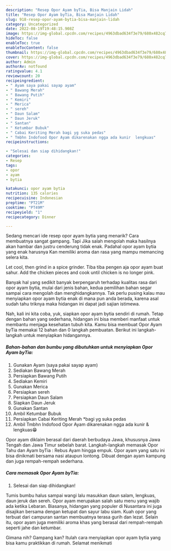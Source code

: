 ```yaml
---
description: "Resep Opor Ayam byTia, Bisa Manjain Lidah"
title: "Resep Opor Ayam byTia, Bisa Manjain Lidah"
slug: 918-resep-opor-ayam-bytia-bisa-manjain-lidah
category: Uncategorized
date: 2022-08-19T19:48:15.908Z
image: https://img-global.cpcdn.com/recipes/4963dbad634f3e79/680x482cq70/opor-ayam-bytia-foto-resep-utama.jpg
hideToc: false
enableToc: true
enableTocContent: false
thumbnail: https://img-global.cpcdn.com/recipes/4963dbad634f3e79/680x482cq70/opor-ayam-bytia-foto-resep-utama.jpg
cover: https://img-global.cpcdn.com/recipes/4963dbad634f3e79/680x482cq70/opor-ayam-bytia-foto-resep-utama.jpg
author: Admin
authorAv: notfound
ratingvalue: 4.1
reviewcount: 20
recipeingredient:
- " Ayam saya pakai sayap ayam"
- " Bawang Merah"
- " Bawang Putih"
- " Kemiri"
- " Merica"
- " sereh"
- " Daun Salam"
- " Daun Jeruk"
- " Santan"
- " Ketumbar Bubuk"
- " Cabai Keriting Merah bagi yg suka pedas"
- " Tmbhn Indofood Opor Ayam dikarenakan ngga ada kunir  lengkuas"
recipeinstructions:

- "Selesai dan siap dihidangkan!"
categories:
- Resep
tags:
- opor
- ayam
- bytia

katakunci: opor ayam bytia 
nutrition: 135 calories
recipecuisine: Indonesian
preptime: "PT21M"
cooktime: "PT49M"
recipeyield: "1"
recipecategory: Dinner

---
```



Sedang mencari ide resep opor ayam bytia yang menarik? Cara membuatnya sangat gampang. Tapi Jika salah mengolah maka hasilnya akan hambar dan justru cenderung tidak enak. Padahal opor ayam bytia yang enak harusnya Kan memiliki aroma dan rasa yang mampu memancing selera kita.


Let cool, then grind in a spice grinder. Tiba tiba pengen aja opor ayam buat sahur. Add the chicken pieces and cook until chicken is no longer pink.

Banyak hal yang sedikit banyak berpengaruh terhadap kualitas rasa dari opor ayam bytia, mulai dari jenis bahan, kedua pemilihan bahan segar sampai cara mengolah dan menghidangkannya. Tak perlu pusing kalau mau menyiapkan opor ayam bytia enak di mana pun anda berada, karena asal sudah tahu triknya maka hidangan ini dapat jadi sajian istimewa.


Nah, kali ini kita coba, yuk, siapkan opor ayam bytia sendiri di rumah. Tetap dengan bahan yang sederhana, hidangan ini bisa memberi manfaat untuk membantu menjaga kesehatan tubuh kita. Kamu bisa membuat Opor Ayam byTia memakai 12 bahan dan 0 langkah pembuatan. Berikut ini langkah-langkah untuk menyiapkan hidangannya.

<!--inarticleads1-->

##### Bahan-bahan dan bumbu yang dibutuhkan untuk menyiapkan Opor Ayam byTia:

1. Gunakan  Ayam (saya pakai sayap ayam)
1. Sediakan  Bawang Merah
1. Persiapkan  Bawang Putih
1. Sediakan  Kemiri
1. Gunakan  Merica
1. Persiapkan  sereh
1. Persiapkan  Daun Salam
1. Siapkan  Daun Jeruk
1. Gunakan  Santan
1. Ambil  Ketumbar Bubuk
1. Persiapkan  Cabai Keriting Merah *bagi yg suka pedas
1. Ambil  Tmbhn Indofood Opor Ayam dikarenakan ngga ada kunir &amp; lengkuas😁


Opor ayam diklaim berasal dari daerah berbudaya Jawa, khususnya Jawa Tengah dan Jawa Timur sebelah barat. Langkah-langkah memasak Opor Tahu dan Ayam byTia : Rebus Ayam hingga empuk. Opor ayam yang satu ini bisa dinikmati bersama nasi ataupun lontong. Dibuat dengan ayam kampung dan juga rempah-rempah sederhana. 

<!--inarticleads2-->

##### Cara memasak Opor Ayam byTia:


1. Selesai dan siap dihidangkan!

Tumis bumbu halus sampai wangi lalu masukkan daun salam, lengkuas, daun jeruk dan sereh. Opor ayam merupakan salah satu menu yang wajib ada ketika Lebaran. Biasanya, hidangan yang populer di Nusantara ini juga disajikan bersama dengan ketupat dan sayur labu siam. Kuah opor yang terbuat dari campuran santan membuatnya terasa gurih dan lezat. Selain itu, opor ayam juga memiliki aroma khas yang berasal dari rempah-rempah seperti jahe dan ketumbar. 

Gimana nih? Gampang kan? Itulah cara menyiapkan opor ayam bytia yang bisa kamu praktikkan di rumah. Selamat menikmati
